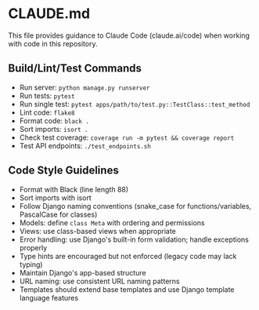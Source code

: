 # CLAUDE.md

This file provides guidance to Claude Code (claude.ai/code) when working with code in this repository.

## Build/Lint/Test Commands

- Run server: `python manage.py runserver`
- Run tests: `pytest`
- Run single test: `pytest apps/path/to/test.py::TestClass::test_method`
- Lint code: `flake8`
- Format code: `black .`
- Sort imports: `isort .`
- Check test coverage: `coverage run -m pytest && coverage report`
- Test API endpoints: `./test_endpoints.sh`

## Code Style Guidelines

- Format with Black (line length 88)
- Sort imports with isort
- Follow Django naming conventions (snake_case for functions/variables, PascalCase for classes)
- Models: define `class Meta` with ordering and permissions
- Views: use class-based views when appropriate
- Error handling: use Django's built-in form validation; handle exceptions properly
- Type hints are encouraged but not enforced (legacy code may lack typing)
- Maintain Django's app-based structure
- URL naming: use consistent URL naming patterns
- Templates should extend base templates and use Django template language features
